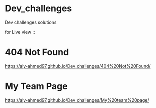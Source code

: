 # Dev_challenges
Dev challenges solutions

for Live view ::


# 404 Not Found

https://aly-ahmed97.github.io/Dev_challenges/404%20Not%20Found/

# My Team Page

https://aly-ahmed97.github.io/Dev_challenges/My%20team%20page/
